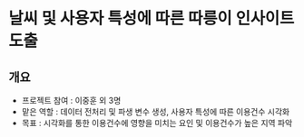# 날씨 및 사용자 특성에 따른 따릉이 인사이트 도출
## 개요
- 프로젝트 참여 : 이중훈 외 3명
- 맡은 역할 : 데이터 전처리 및 파생 변수 생성, 사용자 특성에 따른 이용건수 시각화
- 목표 : 시각화를 통한 이용건수에 영향을 미치는 요인 및 이용건수가 높은 지역 파악
